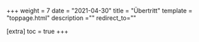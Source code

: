 +++
weight = 7
date = "2021-04-30"
title = "Übertritt"
template = "toppage.html"
description =""
redirect_to=""

[extra]
toc = true
+++